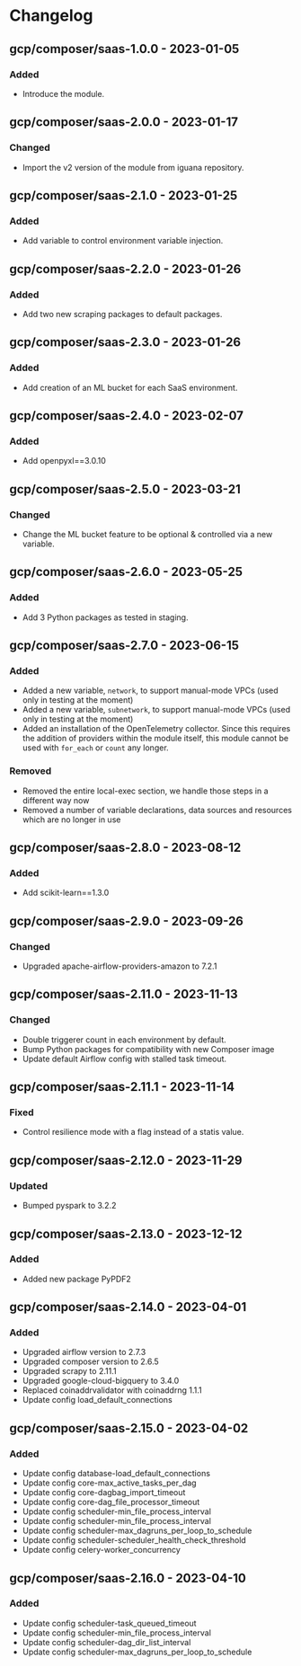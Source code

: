 # Changelog

## gcp/composer/saas-1.0.0 - 2023-01-05
### Added

- Introduce the module.

## gcp/composer/saas-2.0.0 - 2023-01-17
###  Changed

- Import the v2 version of the module from iguana repository.

## gcp/composer/saas-2.1.0 - 2023-01-25
### Added

- Add variable to control environment variable injection.

## gcp/composer/saas-2.2.0 - 2023-01-26
### Added

- Add two new scraping packages to default packages.
 
## gcp/composer/saas-2.3.0 - 2023-01-26
### Added

- Add creation of an ML bucket for each SaaS environment.

## gcp/composer/saas-2.4.0 - 2023-02-07
### Added

- Add openpyxl==3.0.10

## gcp/composer/saas-2.5.0 - 2023-03-21
### Changed

- Change the ML bucket feature to be optional & controlled via a new variable.

## gcp/composer/saas-2.6.0 - 2023-05-25
### Added

- Add 3 Python packages as tested in staging.

## gcp/composer/saas-2.7.0 - 2023-06-15
### Added

- Added a new variable, `network`, to support manual-mode VPCs (used only in testing at the moment)
- Added a new variable, `subnetwork`, to support manual-mode VPCs (used only in testing at the moment)
- Added an installation of the OpenTelemetry collector. Since this requires the addition of providers within the module itself, this module cannot be used with `for_each` or `count` any longer.

### Removed
- Removed the entire local-exec section, we handle those steps in a different way now
- Removed a number of variable declarations, data sources and resources which are no longer in use

## gcp/composer/saas-2.8.0 - 2023-08-12
### Added

- Add scikit-learn==1.3.0

## gcp/composer/saas-2.9.0 - 2023-09-26
### Changed

- Upgraded apache-airflow-providers-amazon to 7.2.1

## gcp/composer/saas-2.11.0 - 2023-11-13
### Changed

- Double triggerer count in each environment by default.
- Bump Python packages for compatibility with new Composer image
- Update default Airflow config with stalled task timeout.
 
## gcp/composer/saas-2.11.1 - 2023-11-14
### Fixed

- Control resilience mode with a flag instead of a statis value.

## gcp/composer/saas-2.12.0 - 2023-11-29
### Updated

- Bumped pyspark to 3.2.2
 
## gcp/composer/saas-2.13.0 - 2023-12-12
### Added

- Added new package PyPDF2

## gcp/composer/saas-2.14.0 - 2023-04-01
### Added

- Upgraded airflow version to 2.7.3
- Upgraded composer version to 2.6.5
- Upgraded scrapy to 2.11.1
- Upgraded google-cloud-bigquery to 3.4.0
- Replaced coinaddrvalidator with coinaddrng 1.1.1
- Update config load_default_connections

## gcp/composer/saas-2.15.0 - 2023-04-02
### Added

- Update config database-load_default_connections
- Update config core-max_active_tasks_per_dag
- Update config core-dagbag_import_timeout 
- Update config core-dag_file_processor_timeout
- Update config scheduler-min_file_process_interval
- Update config scheduler-min_file_process_interval
- Update config scheduler-max_dagruns_per_loop_to_schedule
- Update config scheduler-scheduler_health_check_threshold
- Update config celery-worker_concurrency

## gcp/composer/saas-2.16.0 - 2023-04-10
### Added
- Update config scheduler-task_queued_timeout
- Update config scheduler-min_file_process_interval
- Update config scheduler-dag_dir_list_interval
- Update config scheduler-max_dagruns_per_loop_to_schedule